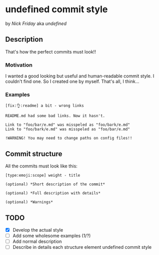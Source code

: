 # undefined commit style

by _Nick Friday_ aka _undefined_

## Description

That's how the perfect commits must look!!

### Motivation

I wanted a good looking but useful and human-readable commit style.
I couldn't find one. So I created one by myself. That's all, I think...

### Examples

```commit
[fix:👌:readme] a bit - wrong links

README.md had some bad links. Now it hasn't.

Link to "foo/bar/e.md" was misspeled as "foo/bark/e.md"
Link to "foo/bark/e.md" was misspeled as "foo/bar/e.md"

!WARNING! You may need to change paths on config files!!
```

## Commit structure

All the commits must look like this:

```commit
[type:emoji:scope] weight - title

(optional) *Short description of the commit*

(optional) *Full description with details*

(optional) *Warnings*
```

## TODO

- [x] Develop the actual style
- [ ] Add some wholesome examples (1/?)
- [ ] Add normal description
- [ ] Describe in details each structure element undefined commit style
